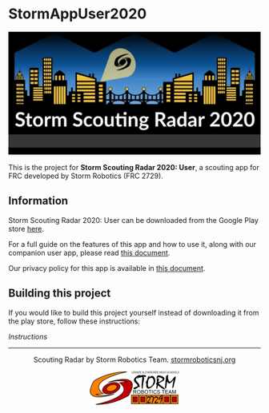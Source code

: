 # StormAppUser2020
![Scouting Radar Banner Logo](images/bannerlogo.jpg)  

This is the project for __Storm Scouting Radar 2020: User__, a scouting app for FRC developed by Storm Robotics (FRC 2729).  
## Information
Storm Scouting Radar 2020: User can be downloaded from the Google Play store [here](https://play.google.com/store/apps/details?id=org.stormroboticsnj.stormuserradar2020).  

For a full guide on the features of this app and how to use it, along with our companion user app, please read [this document](https://drive.google.com/open?id=1DC6P04GL2XGpKgMuIIIKCxcjumR6969DBRzcdnnvy1M).  

Our privacy policy for this app is available in [this document](https://drive.google.com/open?id=1idS47kKq3S2VYLtCiDZjSrfgSt8Tx8WlA5nZeTagNvg).  

## Building this project
If you would like to build this project yourself instead of downloading it from the play store, follow these instructions:  

_Instructions_  

---

<p align="center">Scouting Radar by Storm Robotics Team. <a href="stormroboticsnj.org">stormroboticsnj.org</a>  </p>  

<p align="center"><img src="images/stormlogosmall.png" alt="Storm Logo"></p>
